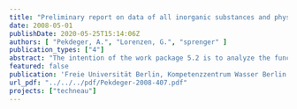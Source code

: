 ```yaml
---
title: "Preliminary report on data of all inorganic substances and physicochemical parameters listed in the Indian and German drinking water Standards from surface water and groundwater at the 3(+1) field sites"
date: 2008-05-01
publishDate: 2020-05-25T15:14:06Z
authors: [ "Pekdeger, A.", "Lorenzen, G.", "sprenger" ]
publication_types: ["4"]
abstract: "The intention of the work package 5.2 is to analyze the function and relevance of managed aquifer recharge (MAR) techniques with a main focus on Riverbank Filtration (RBF) to enable sustainable water resources management, especially in developing or newly industrialized countries. For this aim three RBF sites in Delhi were equipped with groundwater observation wells and sampled monthly for determination of surface and groundwater quality. This report includes information of more than 150 samples from surface- and groundwater, which were analyzed for a broad series of chemical and physicochemical parameters. For each sample, physicochemical parameters were determined in situ (pH, T, ORP, EC, DO) along with alkalinity, nitrite, ammonia and hydrogensulphide content by the Freie Universität Berlin (FUB) and the Indian Institute of Technology, Delhi (IITD). Additionally, water samples were collected and prepared under appropriate conditions for analysis of inorganic substances (major ions, heavy metals and other inorganic substances) and stable isotopes at FUB laboratories and microbiological parameters and organic contaminants at IIT laboratories. At FUB, in general all parameters were determined monthly except for some heavy metals for which the analysis is very time consuming and costly. For these metals, three sampling campaigns (monsoon, pre- and postmonsoon) were selected for analysis to get an overview of possible contaminations. Investigations on RBF are being performed at three different field sites within the National Capital Territory of Delhi (NCT), two of them on the banks of River Yamuna (Palla and Nizamuddin) and one of them at it’s major tributary in the Delhi stretch, called Najafgarh Drain (Najafgarh). At each of the field sites, at least five piezometers were constructed with varying depths and distances from the surface water. For each field site, groups of piezometers were built, to differentiate surface water and piezometers tapping shallow, medium and deep groundwater. For each parameter distribution and range of the values are shown with boxplots and compared to the German and the Indian drinking water standards. At the Palla field site positive effects during bankfiltration can be observed for several heavy metals like Pb, Al and Cu, while no significant changes or an increase in the concentration can be observed for Fe and Mn, respectively. Other substances like As, NO2- and Ammonia decrease during underground passage while no significant changes or an increase in the concentration can be observed for B and F, respectively. Only Fluoride exceeds the threshold for drinking water standard (Indian standard 1.5 mg/l) and must be considered as critical. At the Nizamuddin field site positive effects during bankfiltration can be observed only for one heavy metal (Al), while no significant changes can be observed for Pb and Cu and an increase in the concentration can be observed for Fe and Mn. Other substances like As, F and Ammonia increase during the underground passage while no significant changes or an decrease in the concentration can be observed for B and NO2-, respectively. At this field site elevated concentrations of several substances like As, Fe, Mn, F and NH4 will make a post-treatment necessary. At the Najafgarh field site the main constraints is the high salinity of the groundwater and the seasonal disavailability of fresh surface water. Due to the high mineralization of the groundwater a possible RBF site must be situated very close to the drain with shallow filter screens in order to obtain a high share of bank filtrate. The design and the potential capabilities of RBF facilities are currently subject to ongoing work and cannot evaluated finally. The sampling campaigns carried out so far are very useful to evaluate i) the seasonal changes in the surface water and ii) the depth dependent changes of the ambient groundwater. It needs to be taken into account that nitrogen species will promote the occurrence of problematic substances like ammonia, nitrite or nitrate due to a load with untreated sewage. Fluoride is expected to be no problematic substance."
featured: false
publication: 'Freie Universität Berlin, Kompetenzzentrum Wasser Berlin gGmbH'
url_pdf: "../../../pdf/Pekdeger-2008-407.pdf"
projects: ["techneau"]
---
```


